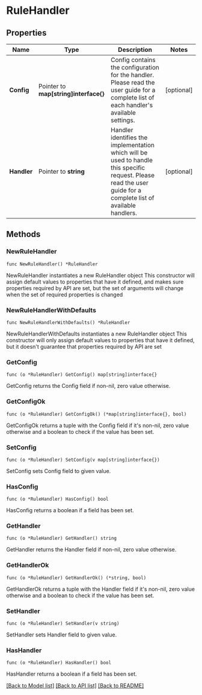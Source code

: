 # RuleHandler

## Properties

Name | Type | Description | Notes
------------ | ------------- | ------------- | -------------
**Config** | Pointer to **map[string]interface{}** | Config contains the configuration for the handler. Please read the user guide for a complete list of each handler&#39;s available settings. | [optional] 
**Handler** | Pointer to **string** | Handler identifies the implementation which will be used to handle this specific request. Please read the user guide for a complete list of available handlers. | [optional] 

## Methods

### NewRuleHandler

`func NewRuleHandler() *RuleHandler`

NewRuleHandler instantiates a new RuleHandler object
This constructor will assign default values to properties that have it defined,
and makes sure properties required by API are set, but the set of arguments
will change when the set of required properties is changed

### NewRuleHandlerWithDefaults

`func NewRuleHandlerWithDefaults() *RuleHandler`

NewRuleHandlerWithDefaults instantiates a new RuleHandler object
This constructor will only assign default values to properties that have it defined,
but it doesn't guarantee that properties required by API are set

### GetConfig

`func (o *RuleHandler) GetConfig() map[string]interface{}`

GetConfig returns the Config field if non-nil, zero value otherwise.

### GetConfigOk

`func (o *RuleHandler) GetConfigOk() (*map[string]interface{}, bool)`

GetConfigOk returns a tuple with the Config field if it's non-nil, zero value otherwise
and a boolean to check if the value has been set.

### SetConfig

`func (o *RuleHandler) SetConfig(v map[string]interface{})`

SetConfig sets Config field to given value.

### HasConfig

`func (o *RuleHandler) HasConfig() bool`

HasConfig returns a boolean if a field has been set.

### GetHandler

`func (o *RuleHandler) GetHandler() string`

GetHandler returns the Handler field if non-nil, zero value otherwise.

### GetHandlerOk

`func (o *RuleHandler) GetHandlerOk() (*string, bool)`

GetHandlerOk returns a tuple with the Handler field if it's non-nil, zero value otherwise
and a boolean to check if the value has been set.

### SetHandler

`func (o *RuleHandler) SetHandler(v string)`

SetHandler sets Handler field to given value.

### HasHandler

`func (o *RuleHandler) HasHandler() bool`

HasHandler returns a boolean if a field has been set.


[[Back to Model list]](../README.md#documentation-for-models) [[Back to API list]](../README.md#documentation-for-api-endpoints) [[Back to README]](../README.md)


